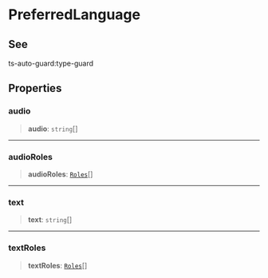 # PreferredLanguage

## See

ts-auto-guard:type-guard

## Properties

### audio

> **audio**: `string`[]

***

### audioRoles

> **audioRoles**: [`Roles`](reference/enumerations/Roles.md)[]

***

### text

> **text**: `string`[]

***

### textRoles

> **textRoles**: [`Roles`](reference/enumerations/Roles.md)[]
